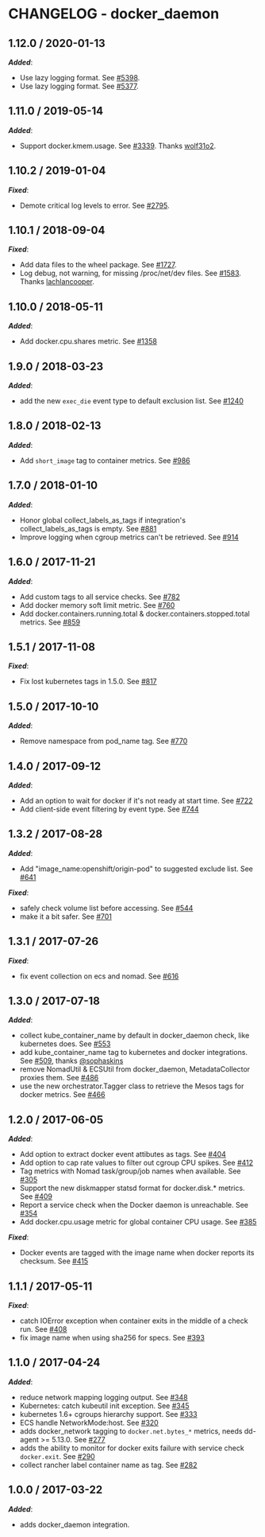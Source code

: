 # CHANGELOG - docker_daemon

## 1.12.0 / 2020-01-13

***Added***: 

* Use lazy logging format. See [#5398](https://github.com/DataDog/integrations-core/pull/5398).
* Use lazy logging format. See [#5377](https://github.com/DataDog/integrations-core/pull/5377).


## 1.11.0 / 2019-05-14

***Added***: 

* Support docker.kmem.usage. See [#3339](https://github.com/DataDog/integrations-core/pull/3339). Thanks [wolf31o2](https://github.com/wolf31o2).


## 1.10.2 / 2019-01-04

***Fixed***: 

* Demote critical log levels to error. See [#2795](https://github.com/DataDog/integrations-core/pull/2795).


## 1.10.1 / 2018-09-04

***Fixed***: 

* Add data files to the wheel package. See [#1727](https://github.com/DataDog/integrations-core/pull/1727).
* Log debug, not warning, for missing /proc/net/dev files. See [#1583](https://github.com/DataDog/integrations-core/pull/1583). Thanks [lachlancooper](https://github.com/lachlancooper).


## 1.10.0 / 2018-05-11

***Added***: 

* Add docker.cpu.shares metric. See [#1358]()


## 1.9.0 / 2018-03-23

***Added***: 

* add the new `exec_die` event type to default exclusion list. See [#1240]()


## 1.8.0 / 2018-02-13

***Added***: 

* Add `short_image` tag to container metrics. See [#986]()


## 1.7.0 / 2018-01-10

***Added***: 

* Honor global collect_labels_as_tags if integration's collect_labels_as_tags is empty. See [#881]()
* Improve logging when cgroup metrics can't be retrieved. See [#914]()


## 1.6.0 / 2017-11-21

***Added***: 

* Add custom tags to all service checks. See [#782](https://github.com/DataDog/integrations-core/issues/782)
* Add docker memory soft limit metric. See [#760](https://github.com/DataDog/integrations-core/issues/760)
* Add docker.containers.running.total & docker.containers.stopped.total metrics. See [#859](https://github.com/DataDog/integrations-core/issues/859)


## 1.5.1 / 2017-11-08

***Fixed***: 

* Fix lost kubernetes tags in 1.5.0. See [#817](https://github.com/DataDog/integrations-core/issues/817)


## 1.5.0 / 2017-10-10

***Added***: 

* Remove namespace from pod_name tag. See [#770](https://github.com/DataDog/integrations-core/issues/770)


## 1.4.0 / 2017-09-12

***Added***: 

* Add an option to wait for docker if it's not ready at start time. See [#722](https://github.com/DataDog/integrations-core/issues/722)
* Add client-side event filtering by event type. See [#744](https://github.com/DataDog/integrations-core/issues/744)


## 1.3.2 / 2017-08-28

***Added***: 

* Add "image_name:openshift/origin-pod" to suggested exclude list. See [#641](https://github.com/DataDog/integrations-core/issues/641)

***Fixed***: 

* safely check volume list before accessing. See [#544](https://github.com/DataDog/integrations-core/issues/544)
* make it a bit safer. See [#701](https://github.com/DataDog/integrations-core/issues/701)


## 1.3.1 / 2017-07-26

***Fixed***: 

* fix event collection on ecs and nomad. See [#616](https://github.com/DataDog/integrations-core/issues/616)


## 1.3.0 / 2017-07-18

***Added***: 

* collect kube_container_name by default in docker_daemon check, like kubernetes does. See [#553](https://github.com/DataDog/integrations-core/issues/553)
* add kube_container_name tag to kubernetes and docker integrations. See [#509](https://github.com/DataDog/integrations-core/issues/509), thanks [@sophaskins](https://github.com/sophaskins)
* remove NomadUtil & ECSUtil from docker_daemon, MetadataCollector proxies them. See [#486](https://github.com/DataDog/integrations-core/issues/486)
* use the new orchestrator.Tagger class to retrieve the Mesos tags for docker metrics. See [#466](https://github.com/DataDog/integrations-core/issues/466)


## 1.2.0 / 2017-06-05

***Added***: 

* Add option to extract docker event attibutes as tags. See [#404](https://github.com/DataDog/integrations-core/issues/404)
* Add option to cap rate values to filter out cgroup CPU spikes. See [#412](https://github.com/DataDog/integrations-core/issues/412)
* Tag metrics with Nomad task/group/job names when available. See [#305](https://github.com/DataDog/integrations-core/issues/305)
* Support the new diskmapper statsd format for docker.disk.* metrics. See [#409](https://github.com/DataDog/integrations-core/issues/409)
* Report a service check when the Docker daemon is unreachable. See [#354](https://github.com/DataDog/integrations-core/issues/354)
* Add docker.cpu.usage metric for global container CPU usage. See [#385](https://github.com/DataDog/integrations-core/issues/385)

***Fixed***: 

* Docker events are tagged with the image name when docker reports its checksum. See [#415](https://github.com/DataDog/integrations-core/issues/415)


## 1.1.1 / 2017-05-11

***Fixed***: 

* catch IOError exception when container exits in the middle of a check run. See [#408](https://github.com/DataDog/integrations-core/issues/408)
* fix image name when using sha256 for specs. See [#393](https://github.com/DataDog/integrations-core/issues/393)


## 1.1.0 / 2017-04-24

***Added***: 

* reduce network mapping logging output. See [#348](https://github.com/DataDog/integrations-core/issues/348)
* Kubernetes: catch kubeutil init exception. See [#345](https://github.com/DataDog/integrations-core/issues/345)
* kubernetes 1.6+ cgroups hierarchy support. See [#333](https://github.com/DataDog/integrations-core/issues/333)
* ECS handle NetworkMode:host. See [#320](https://github.com/DataDog/integrations-core/issues/320)
* adds docker_network tagging to `docker.net.bytes_*` metrics, needs dd-agent >= 5.13.0. See [#277](https://github.com/DataDog/integrations-core/issues/277)
* adds the ability to monitor for docker exits failure with service check `docker.exit`. See [#290](https://github.com/DataDog/integrations-core/issues/290)
* collect rancher label container name as tag. See [#282](https://github.com/DataDog/integrations-core/issues/282)


## 1.0.0 / 2017-03-22

***Added***: 

* adds docker_daemon integration.

